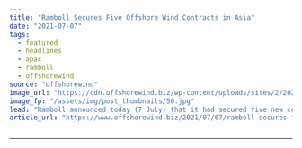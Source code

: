 ```yaml
---
title: "Ramboll Secures Five Offshore Wind Contracts in Asia"
date: "2021-07-07"
tags: 
  - featured
  - headlines
  - apac
  - ramboll
  - offshorewind
source: "offshorewind"
image_url: "https://cdn.offshorewind.biz/wp-content/uploads/sites/2/2021/05/11104003/Ramboll-Design-for-Hai-Long-Jackets.jpg"
image_fp: "/assets/img/post_thumbnails/50.jpg"
lead: "Ramboll announced today (7 July) that it had secured five new contracts for offshore"
article_url: "https://www.offshorewind.biz/2021/07/07/ramboll-secures-five-offshore-wind-contracts-in-asia/"
---
```


---
